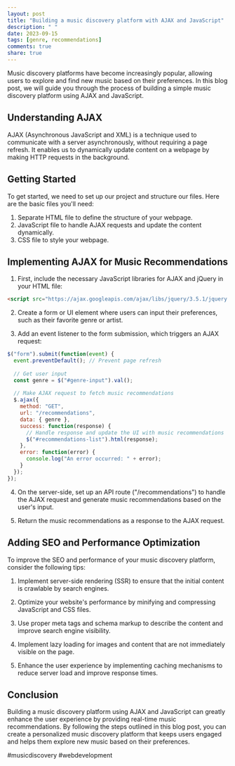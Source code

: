```yaml
---
layout: post
title: "Building a music discovery platform with AJAX and JavaScript"
description: " "
date: 2023-09-15
tags: [genre, recommendations]
comments: true
share: true
---
```


Music discovery platforms have become increasingly popular, allowing users to explore and find new music based on their preferences. In this blog post, we will guide you through the process of building a simple music discovery platform using AJAX and JavaScript.

## Understanding AJAX
AJAX (Asynchronous JavaScript and XML) is a technique used to communicate with a server asynchronously, without requiring a page refresh. It enables us to dynamically update content on a webpage by making HTTP requests in the background.

## Getting Started
To get started, we need to set up our project and structure our files. Here are the basic files you'll need:

1. Separate HTML file to define the structure of your webpage.
2. JavaScript file to handle AJAX requests and update the content dynamically.
3. CSS file to style your webpage.

## Implementing AJAX for Music Recommendations
1. First, include the necessary JavaScript libraries for AJAX and jQuery in your HTML file:

```html
<script src="https://ajax.googleapis.com/ajax/libs/jquery/3.5.1/jquery.min.js"></script>
```

2. Create a form or UI element where users can input their preferences, such as their favorite genre or artist.

3. Add an event listener to the form submission, which triggers an AJAX request:

```javascript
$("form").submit(function(event) {
  event.preventDefault(); // Prevent page refresh
  
  // Get user input
  const genre = $("#genre-input").val();
  
  // Make AJAX request to fetch music recommendations
  $.ajax({
    method: "GET",
    url: "/recommendations",
    data: { genre },
    success: function(response) {
      // Handle response and update the UI with music recommendations
      $("#recommendations-list").html(response);
    },
    error: function(error) {
      console.log("An error occurred: " + error);
    }
  });
});
```

4. On the server-side, set up an API route ("/recommendations") to handle the AJAX request and generate music recommendations based on the user's input.

5. Return the music recommendations as a response to the AJAX request.

## Adding SEO and Performance Optimization
To improve the SEO and performance of your music discovery platform, consider the following tips:

1. Implement server-side rendering (SSR) to ensure that the initial content is crawlable by search engines.

2. Optimize your website's performance by minifying and compressing JavaScript and CSS files.

3. Use proper meta tags and schema markup to describe the content and improve search engine visibility.

4. Implement lazy loading for images and content that are not immediately visible on the page.

5. Enhance the user experience by implementing caching mechanisms to reduce server load and improve response times.

## Conclusion
Building a music discovery platform using AJAX and JavaScript can greatly enhance the user experience by providing real-time music recommendations. By following the steps outlined in this blog post, you can create a personalized music discovery platform that keeps users engaged and helps them explore new music based on their preferences.

#musicdiscovery #webdevelopment